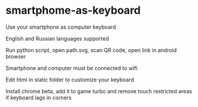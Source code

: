# smartphome-as-keyboard
Use your smartphone as computer keyboard

English and Russian languages supported

Run python script, open path.svg, scan QR code, open link in android browser

Smartphone and computer must be connected to wifi

Edit html in static folder to customize your keyboard

Install chrome beta, add it to game turbo and remove touch restricted areas if keyboard lags in corners
